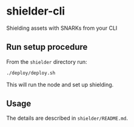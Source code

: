 # shielder-cli
Shielding assets with SNARKs from your CLI

## Run setup procedure 
From the `shielder` directory run:

```bash
./deploy/deploy.sh
```

This will run the node and set up shielding.

## Usage
The details are described in `shielder/README.md`.
